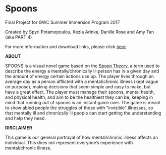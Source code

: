 # Spoons
Final Project for GWC Summer Immersion Program 2017

Created by Spyri Potamopoulou, Kezia Arinka, Danille Rose and Amy Tan (aka PART 4)

For more information and download links, please click [here](https://amyt3.github.io/Spoons/index.html).

**ABOUT**


SPOONS is a visual novel game based on the [Spoon Theory](https://en.wikipedia.org/wiki/Spoon_theory), a term used to describe the energy a mentally/chronically ill person has in a given day and the amount of energy certain actions use up. The player lives through an average day as a person afflicted with a mental/chronic illness (kept vague on purpose), making decisions that seem simple and easy to make, but have a great effect. The player must manage their spoons, mental health, and physical health, and aim to be the healthiest they can be, keeping in mind that running out of spoons is an instant game over. The game is meant to show abled people the struggles of those with "invisible" illnesses, so that mentally ill and chronically ill people can start getting the understanding and help they need.

**DISCLAIMER** 

This game is _our_ general portrayal of how mental/chronic illness affects an individual. This does not represent everyone’s experience with mental/chronic illness.
